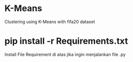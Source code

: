 # K-Means
Clustering using K-Means with fifa20 dataset

# pip install -r Requirements.txt
Install File Requirement di atas jika ingin menjalankan file .py 
